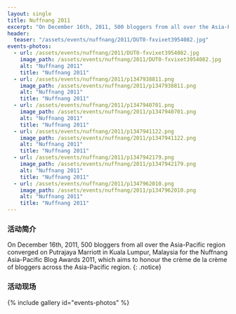 ```yaml
---
layout: single
title: Nuffnang 2011
excerpt: "On December 16th, 2011, 500 bloggers from all over the Asia-Pacific region converged on Putrajaya Marriott in Kuala Lumpur, Malaysia for the Nuffnang Asia-Pacific Blog Awards 2011, which aims to honour the crème de la crème of bloggers across the Asia-Pacific region."
header:
  teaser: "/assets/events/nuffnang/2011/DUT0-fxvixet3954082.jpg"
events-photos:
  - url: /assets/events/nuffnang/2011/DUT0-fxvixet3954082.jpg
    image_path: /assets/events/nuffnang/2011/DUT0-fxvixet3954082.jpg
    alt: "Nuffnang 2011"
    title: "Nuffnang 2011"
  - url: /assets/events/nuffnang/2011/p1347938811.png
    image_path: /assets/events/nuffnang/2011/p1347938811.png
    alt: "Nuffnang 2011"
    title: "Nuffnang 2011"
  - url: /assets/events/nuffnang/2011/p1347940701.png
    image_path: /assets/events/nuffnang/2011/p1347940701.png
    alt: "Nuffnang 2011"
    title: "Nuffnang 2011"
  - url: /assets/events/nuffnang/2011/p1347941122.png
    image_path: /assets/events/nuffnang/2011/p1347941122.png
    alt: "Nuffnang 2011"
    title: "Nuffnang 2011"
  - url: /assets/events/nuffnang/2011/p1347942179.png
    image_path: /assets/events/nuffnang/2011/p1347942179.png
    alt: "Nuffnang 2011"
    title: "Nuffnang 2011"
  - url: /assets/events/nuffnang/2011/p1347962010.png
    image_path: /assets/events/nuffnang/2011/p1347962010.png
    alt: "Nuffnang 2011"
    title: "Nuffnang 2011"
---
```


### 活动简介

On December 16th, 2011, 500 bloggers from all over the Asia-Pacific region converged on Putrajaya Marriott in Kuala Lumpur, Malaysia for the Nuffnang Asia-Pacific Blog Awards 2011, which aims to honour the crème de la crème of bloggers across the Asia-Pacific region.
{: .notice}

### 活动现场

{% include gallery id="events-photos" %}
